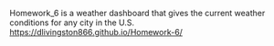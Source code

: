 Homework_6 is a weather dashboard that gives the current weather conditions for any city in the U.S.
https://dlivingston866.github.io/Homework-6/
